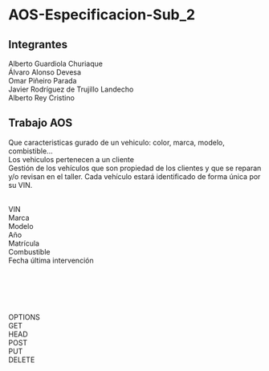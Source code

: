 <h1>AOS-Especificacion-Sub_2</h1>

<h2>Integrantes</h2>
<p>Alberto Guardiola Churiaque <br>Álvaro Alonso Devesa <br>Omar Piñeiro Parada <br>Javier Rodríguez de Trujillo Landecho <br> Alberto Rey Cristino</p>

<h2>Trabajo AOS</h2>
<p>
  Que caracteristicas gurado de un vehiculo: color, marca, modelo, combistible...<br>Los vehiculos pertenecen a un cliente<br>
  Gestión de los vehículos que son propiedad de los clientes y que se reparan y/o revisan en el taller. Cada vehículo estará identificado de forma única por su VIN.<br> 
</p>
</br>VIN
</br>Marca
</br>Modelo
</br>Año
</br>Matrícula
</br>Combustible
</br>Fecha última intervención

<br><br><br><br>

<p>
  OPTIONS<br>
  GET<br>
  HEAD<br>
  POST<br>
  PUT<br>
  DELETE<br>
</p>

